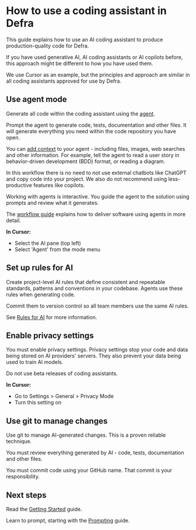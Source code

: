 # How to use a coding assistant in Defra

This guide explains how to use an AI coding assistant to produce production-quality code for Defra.

If you have used generative AI, AI coding assistants or AI copilots before, this approach might be different to how you have used them.

We use Cursor as an example, but the principles and approach are similar in all coding assistants approved for use by Defra.

## Use agent mode

Generate all code within the coding assistant using the [agent](https://docs.cursor.com/chat/overview).

Prompt the agent to generate code, tests, documentation and other files. It will generate everything you need within the code repository you have open.

You can [add context](https://docs.cursor.com/context/@-symbols/overview) to your agent - including files, images, web searches and other information. For example, tell the agent to read a user story in behavior-driven development (BDD) format, or reading a diagram.

In this workflow there is no need to not use external chatbots like ChatGPT and copy code into your project. We also do not recommend using less-productive features like copilots.

Working with agents is interactive. You guide the agent to the solution using prompts and review what it generates.

The [workflow guide](../feature-development/README.md) explains how to deliver software using agents in more detail.

**In Cursor:**
- Select the AI pane (top left)
- Select 'Agent' from the mode menu

## Set up rules for AI

Create project-level AI rules that define consistent and repeatable standards, patterns and conventions in your codebase. Agents use these rules when generating code.

Commit them to version control so all team members use the same AI rules.

See [Rules for AI](../appendix/rules-for-ai) for more information.

## Enable privacy settings

You must enable privacy settings. Privacy settings stop your code and data being stored on AI providers' servers. They also prevent your data being used to train AI models.

Do not use beta releases of coding assistants.

**In Cursor:**
- Go to Settings > General > Privacy Mode
- Turn this setting on

## Use git to manage changes

Use git to manage AI-generated changes. This is a proven reliable technique.

You must review everything generated by AI - code, tests, documentation and other files.

You must commit code using your GitHub name. That commit is your responsibility.

## Next steps

Read the [Getting Started](../getting-started/README.md) guide.

Learn to prompt, starting with the [Prompting](../appendix/prompt-library/prompting-guidance.md) guide.
